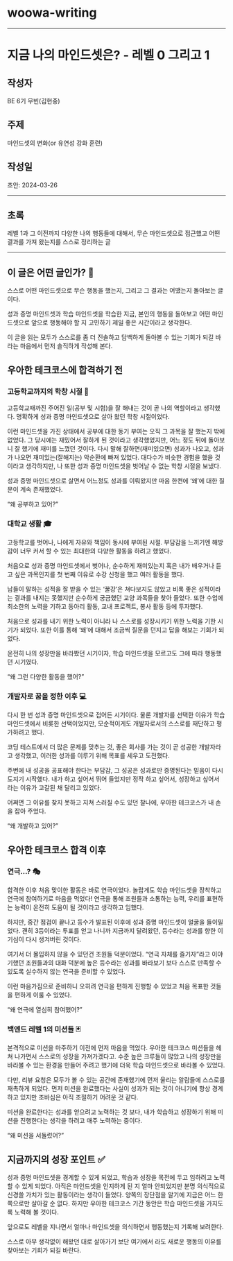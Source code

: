 # woowa-writing

---

# 지금 나의 마인드셋은? - 레벨 0 그리고 1

## 작성자
BE 6기 무빈(김현중)

## 주제
마인드셋의 변화(or 유연성 강화 훈련)

## 작성일
초안: 2024-03-26

---

## 초록
레벨 1과 그 이전까지 다양한 나의 행동들에 대해서, 무슨 마인드셋으로 접근했고 어떤 결과를 가져 왔는지를 스스로 정리하는 글

---

## 이 글은 어떤 글인가? 📝

스스로 어떤 마인드셋으로 무슨 행동을 했는지, 그리고 그 결과는 어땠는지 돌아보는 글이다.

성과 증명 마인드셋과 학습 마인드셋을 학습한 지금, 본인의 행동을 돌아보고 어떤 마인드셋으로 앞으로 행동해야 할 지 고민하기 제일 좋은 시간이라고 생각한다.

이 글을 읽는 모두가 스스로를 좀 더 진솔하고 담백하게 돌아볼 수 있는 기회가 되길 바라는 마음에서 먼저 솔직하게 작성해 본다.

## 우아한 테크코스에 합격하기 전

### 고등학교까지의 학창 시절 🏫

고등학교때까진 주어진 일(공부 및 시험)을 잘 해내는 것이 곧 나의 역할이라고 생각했다. 명확하게 성과 증명 마인드셋으로 살아 왔던 학창 시절이었다.

이런 마인드셋을 가진 상태에서 공부에 대한 동기 부여는 오직 그 과목을 잘 했는지 밖에 없었다. 그 당시에는 재밌어서 잘하게 된 것이라고 생각했었지만, 어느 정도 뒤에 돌아보니 잘 했기에 재미를 느꼈던 것이다. 다시 말해 잘하면(재미있으면) 성과가 나오고, 성과가 나오면 재미있는(잘해지는) 악순환에 빠져 있었다. 대다수가 비슷한 경험을 했을 것이라고 생각하지만, 나 또한 성과 증명 마인드셋을 벗어날 수 없는 학창 시절을 보냈다.

성과 증명 마인드셋으로 살면서 어느정도 성과를 이뤄왔지만 마음 한켠에 ‘왜’에 대한 질문이 계속 존재했었다.

“왜 공부하고 있어?”

### 대학교 생활 🎓

고등학교를 벗어나, 나에게 자유와 책임이 동시에 부여된 시절. 부담감을 느끼기엔 해방감이 너무 커서 할 수 있는 최대한의 다양한 활동을 하려고 했었다.

처음으로 성과 증명 마인드셋에서 벗어나, 순수하게 재미있는지 혹은 내가 배우거나 듣고 싶은 과목인지를 첫 번째 이유로 수강 신청을 했고 여러 활동을 했다.

남들이 말하는 성적을 잘 받을 수 있는 ‘꿀강’은 쳐다보지도 않았고 비록 좋은 성적이라는 결과를 내지는 못했지만 순수하게 궁금했던 교양 과목들을 찾아 들었다. 또한 수업에 최소한의 노력을 기하고 동아리 활동, 교내 프로젝트, 봉사 활동 등에 투자했다.

처음으로 성과를 내기 위한 노력이 아니라 나 스스로를 성장시키기 위한 노력을 기한 시기가 되었다. 또한 이를 통해 ‘왜’에 대해서 조금씩 질문을 던지고 답을 해보는 기회가 되었다.

온전히 나의 성장만을 바라봤던 시기이자, 학습 마인드셋을 모르고도 그에 따라 행동했던 시기였다.

“왜 그런 다양한 활동을 했어?”

### 개발자로 꿈을 정한 이후 💻

다시 한 번 성과 증명 마인드셋으로 접어든 시기이다. 물론 개발자를 선택한 이유가 학습 마인드셋에서 비롯한 선택이었지만, 모순적이게도 개발자로서의 스스로를 재단하고 평가하려고 했다.

코딩 테스트에서 더 많은 문제를 맞추는 것, 좋은 회사를 가는 것이 곧 성공한 개발자라고 생각했고, 이러한 성과를 이루기 위해 목표를 세우고 도전했다.

주변에 내 성공을 공표해야 한다는 부담감, 그 성공은 성과로만 증명된다는 믿음이 다시 도지기 시작했다. 내가 하고 싶어서 뛰어 들었지만 정작 하고 싶어서, 성장하고 싶어서 라는 이유가 고갈된 채 달리고 있었다.

어쩌면 그 이유를 찾지 못하고 지쳐 스러질 수도 있던 찰나에, 우아한 테크코스가 내 손을 잡아 주었다.

“왜 개발하고 있어?”

## 우아한 테크코스 합격 이후

### 연극…? 🎭

합격한 이후 처음 맞이한 활동은 바로 연극이었다. 놀랍게도 학습 마인드셋을 장착하고 연극에 참여하기로 마음을 먹었다! 연극을 통해 조원들과 소통하는 능력, 우리를 표현하는 능력이 온전히 도움이 될 것이라고 생각하고 임했다.

하지만, 중간 점검이 끝나고 등수가 발표된 이후에 성과 증명 마인드셋이 얼굴을 들이밀었다. 괜히 3등이라는 투표를 얻고 나니까 지금까지 달려왔던, 등수라는 성과를 향한 이기심이 다시 생겨버린 것이다.

여기서 더 몰입하지 않을 수 있던건 조원들 덕분이었다. “연극 자체를 즐기자”라고 이야기했던 조원들과의 대화 덕분에 높은 등수라는 성과를 바라보기 보다 스스로 만족할 수 있도록 실수하지 않는 연극을 준비할 수 있었다.

이런 마음가짐으로 준비하니 오히려 연극을 편하게 진행할 수 있었고 처음 목표한 것들을 편하게 이룰 수 있었다.

“왜 연극에 열심히 참여했어?”

### 백엔드 레벨 1의 미션들 🃏

본격적으로 미션을 마주하기 이전에 먼저 마음을 먹었다. 우아한 테크코스 미션들을 헤쳐 나가면서 스스로의 성장을 가져가겠다고. 수준 높은 크루들이 많았고 나의 성장만을 바라볼 수 있는 환경을 만들어 주려고 했기에 더욱 학습 마인드셋으로 바라볼 수 있었다.

다만, 리뷰 요청은 모두가 볼 수 있는 공간에 존재했기에 먼저 울리는 알람들에 스스로를 재촉하게 되었다. 먼저 미션을 완료했다는 사실이 성과가 되는 것이 아니기에 항상 경계하고 있지만 조바심은 아직 조절하기 어려운 것 같다.

미션을 완료한다는 성과를 얻으려고 노력하는 것 보다, 내가 학습하고 성장하기 위해 미션을 진행한다는 생각을 하려고 매주 노력하는 중이다.

“왜 미션을 서둘렀어?”

## 지금까지의 성장 포인트 ✅

성과 증명 마인드셋을 경계할 수 있게 되었고, 학습과 성장을 목전에 두고 임하려고 노력할 수 있게 되었다. 아직은 마인드셋을 인지하게 된 지 얼마 안되었지만 분명 의식적으로 신경쓸 가치가 있는 활동이라는 생각이 들었다. 양쪽의 장단점을 알기에 지금은 어느 한 쪽으로만 살아갈 순 없다. 하지만 우아한 테크코스 기간 동안은 학습 마인드셋을 가지도록 노력해 볼 것이다.

앞으로도 레벨을 지나면서 얼마나 마인드셋을 의식하면서 행동했는지 기록해 보려한다.

스스로 아무 생각없이 해왔던 대로 살아가기 보단 여기에서 라도 새로운 행동의 이유를 찾아보는 기회가 되길 바란다.